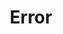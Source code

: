 ---
layout: list
title: Error
slug: error
menu: true
order: 2
description: >
  에러를 해결한 것들을 정리했습니다.
accent_color: rgb(38,139,210)
accent_image:
  background: rgb(32,32,32)
  overlay:    false
---